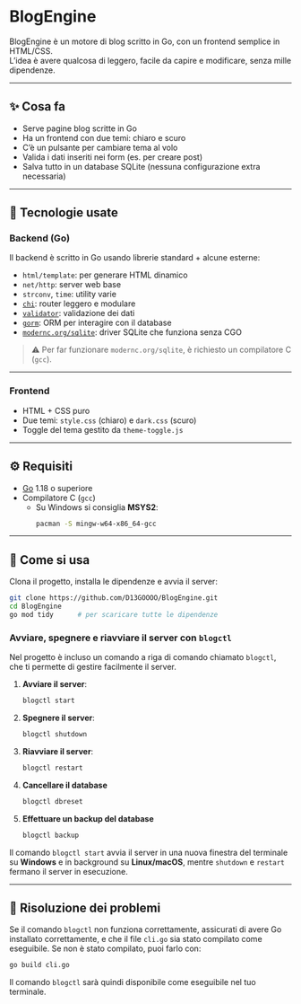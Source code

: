 
# BlogEngine

BlogEngine è un motore di blog scritto in Go, con un frontend semplice in HTML/CSS.  
L’idea è avere qualcosa di leggero, facile da capire e modificare, senza mille dipendenze.

---

## ✨ Cosa fa

- Serve pagine blog scritte in Go
- Ha un frontend con due temi: chiaro e scuro
- C’è un pulsante per cambiare tema al volo
- Valida i dati inseriti nei form (es. per creare post)
- Salva tutto in un database SQLite (nessuna configurazione extra necessaria)

---

## 🧠 Tecnologie usate

### Backend (Go)

Il backend è scritto in Go usando librerie standard + alcune esterne:

- `html/template`: per generare HTML dinamico
- `net/http`: server web base
- `strconv`, `time`: utility varie
- [`chi`](https://github.com/go-chi/chi): router leggero e modulare
- [`validator`](https://github.com/go-playground/validator): validazione dei dati
- [`gorm`](https://gorm.io/): ORM per interagire con il database
- [`modernc.org/sqlite`](https://pkg.go.dev/modernc.org/sqlite): driver SQLite che funziona senza CGO

> ⚠️ Per far funzionare `modernc.org/sqlite`, è richiesto un compilatore C (`gcc`).

---

### Frontend

- HTML + CSS puro
- Due temi: `style.css` (chiaro) e `dark.css` (scuro)
- Toggle del tema gestito da `theme-toggle.js`

---

## ⚙️ Requisiti

- [Go](https://go.dev/) 1.18 o superiore
- Compilatore C (`gcc`)
  - Su Windows si consiglia **MSYS2**:
    ```bash
    pacman -S mingw-w64-x86_64-gcc
    ```

---

## 🚀 Come si usa

Clona il progetto, installa le dipendenze e avvia il server:

```bash
git clone https://github.com/D13GOOOO/BlogEngine.git
cd BlogEngine
go mod tidy      # per scaricare tutte le dipendenze
```

### Avviare, spegnere e riavviare il server con `blogctl`

Nel progetto è incluso un comando a riga di comando chiamato `blogctl`, che ti permette di gestire facilmente il server.

1. **Avviare il server**:
   ```bash
   blogctl start
   ```

2. **Spegnere il server**:
   ```bash
   blogctl shutdown
   ```

3. **Riavviare il server**:
   ```bash
   blogctl restart
   ```
4. **Cancellare il database**
   ```bash
   blogctl dbreset
   ```
5. **Effettuare un backup del database**
   ```bash
   blogctl backup
   ```

Il comando `blogctl start` avvia il server in una nuova finestra del terminale su **Windows** e in background su **Linux/macOS**, mentre `shutdown` e `restart` fermano il server in esecuzione.

---

## 🐞 Risoluzione dei problemi

Se il comando `blogctl` non funziona correttamente, assicurati di avere Go installato correttamente, e che il file `cli.go` sia stato compilato come eseguibile. Se non è stato compilato, puoi farlo con:

```bash
go build cli.go
```

Il comando `blogctl` sarà quindi disponibile come eseguibile nel tuo terminale.
